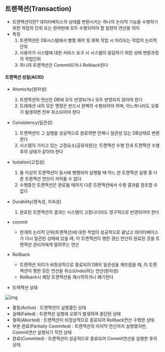 ## 트랜잭션(Transaction)

- 트랜잭션이란?
  데이터베이스의 상태를 변환시키는 하나의 논리적 기능을 수행하기 위한 작업의 단위 또는 한꺼번에 모두 수행되어야 할 일련의 연산을 의미
- 특징
  1. 트랜잭션은 DB시스템에서 병행 제어 및 회복 작업 시 처리되는 작업의 논리적 단위
  2. 사용자가 시스템에 대한 서비스 요구 시 시스템이 응답하기 위한 상태 변환과정의 작업단위
  3. 하나의 트랜잭션은 Commit되거나 Rollback된다

#### 트랜잭션 성질(ACID)

- Atomicity(원자성)
  1. 트랜젹션의 연산은 DB에 모두 반영되거나 모두 반영되지 않아야 한다
  2. 트래재션 내의 모든 명령은 반드시 완벽히 수행되어야 하며, 어느하나라도 오류가 발생하면 전부 취소되어야 한다
- Consistency(일관성)
  1. 트랜잭션이 그 실행을 성공적으로 완료하면 언제나 일관성 있는 DB상태로 변환한다
  2. 시스템이 가지고 있는 고정요소(공유자원)는 트랜잭션 수행 전과 트랜잭션 수행 후의 상태가 같아야 한다
- Isolation(고립성)
  1. 둘 이상의 트랜잭션이 동시에 병행되어 실행될 때 어느 한 트랜잭션 실행 중 다른 트랜잭션 연산이 끼어들 수 없다
  2. 수행중인 트랜젹션은 완료될 때까지 다른 트랜잭션에서 수행 결과를 참조할 수 없다
- Durability(영속성, 지속성)
  1. 완료된 트랜잭션의 결과는 시스템이 고정나더라도 영구적으로 반영되어야 한다



- commit
  - 한개의 논리적 단위(트랜잭션)에 대한 작업이 성공적으로 끝났고 데이터베이스가 다시 일관된 상태에 있을 때, 이 트랜잭션이 행한 갱신 연산이 완료된 것을 트랜잭션 관리자에게 알려주는 연산
- Rollback
  - 트랜잭션 처리가 비정상적으로 종료되어 DB의 일관성을 깨뜨렸을 때, 이 트랜잭션이 행한 모든 연산을 취소(Undo)하는 연산(원자성)
  - Rollback시 해당 트랜잭션을 재시작하거나 폐기한다
- 트랙잭션 상태

![img](https://t1.daumcdn.net/cfile/tistory/999C55345B6D2ED308)

- 활동(Active) : 트랜잭션이 실행중인 상태
- 실패(Failed) : 트랜잭션 실행에 오류가 발생하여 중단된 상태
- 철회(Aborted) : 트랜잭션이 비정상적으로 종료되어 Rollback연산 수행한 상태
- 부분 완료(Partially Commited) : 트랜잭션의 마지막 연산까지 실행했지만, Commit연산 실행되기 직전 상태
- 완료(Commited) : 트랜잭션이 성공적으로 종료되어 Commit연산을 실행한 후의 상태
